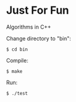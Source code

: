 # Just For Fun
Algorithms in C++

Change directory to "bin":

    $ cd bin

Compile:

    $ make

Run:

    $ ./test